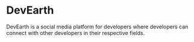 # DevEarth
DevEarth is a social media platform for developers where developers can connect with other developers in their respective fields.
